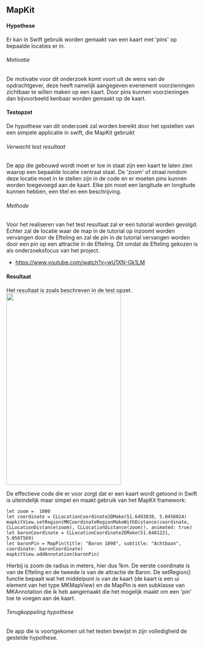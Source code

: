 MapKit
----------------
#### Hypothese 
Er kan in Swift gebruik worden gemaakt van een kaart met 'pins' op bepaalde locaties er in.

###### Motivatie
De motivatie voor dit onderzoek komt voort uit de wens van de opdrachtgever, deze heeft namelijk aangegeven evenement voorzieningen zichtbaar te willen maken op een kaart. Door pins kunnen voorzieningen dan bijvoorbeeld kenbaar worden gemaakt op de kaart.

#### Testopzet
De hypothese van dit onderzoek zal worden bereikt door het opstellen van een simpele applicatie in swift, die MapKit gebruikt

###### Verwacht test resultaat
De app die gebouwd wordt moet er toe in staat zijn een kaart te laten zien waarop een bepaalde locatie centraal staat. De 'zoom' of straal rondom deze locatie moet in te stellen zijn in de code en er moeten pins kunnen worden toegevoegd aan de kaart. Elke pin moet een langitude en longitude kunnen hebben, een titel en een beschrijving.

###### Methode
Voor het realiseren van het test resultaat zal er een tutorial worden gevolgd. Echter zal de locatie waar de map in de tutorial op inzoomt worden vervangen door de Efteling en zal de pin in de tutorial vervangen worden door een pin op een attractie in de Efteling. Dit omdat de Efteling gekozen is als onderzoeksfocus van het project.
* https://www.youtube.com/watch?v=wU1XN-Gk1LM

#### Resultaat
Het resultaat is zoals beschreven in de test opzet.
<br><img src="https://i.imgur.com/y82Hwk8.png" width="300" height="500"><br>

De effectieve code die er voor zorgt dat er een kaart wordt getoond in Swift is uiteindelijk maar simpel en maakt gebruik van het MapKit framework:

```
let zoom =  1000
let coordinate = CLLocationCoordinate2DMake(51.6493838, 5.0456024)
mapkitView.setRegion(MKCoordinateRegionMakeWithDistance(coordinate, CLLocationDistance(zoom), CLLocationDistance(zoom)), animated: true)
let baronCoordinate = CLLocationCoordinate2DMake(51.6481221, 5.0507569)
let baronPin = MapPin(title: "Baron 1898", subtitle: "Achtbaan", coordinate: baronCoordinate)
mapkitView.addAnnotation(baronPin)
```

Hierbij is zoom de radius in meters, hier dus 1km. De eerste coordinate is van de Efteling en de tweede is van de attractie de Baron. De setRegion() functie bepaalt wat het middelpunt is van de kaart (de kaart is een ui element van het type MKMapView) en de MapPin is een subklasse van MKAnnotation die ik heb aangemaakt die het mogelijk maakt om een 'pin' toe te voegen aan de kaart.

###### Terugkoppeling hypothese
De app die is voortgekomen uit het testen bewijst in zijn volledigheid de gestelde hypothese.
